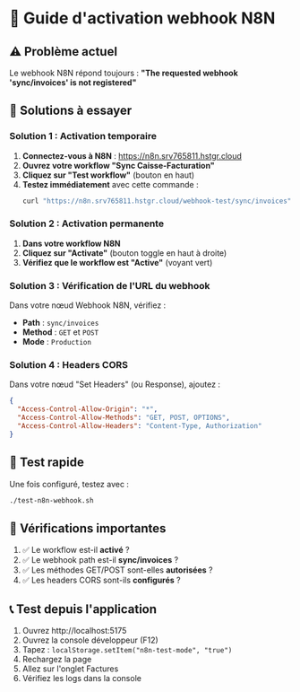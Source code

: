 # 🚀 Guide d'activation webhook N8N

## ⚠️ Problème actuel
Le webhook N8N répond toujours : **"The requested webhook 'sync/invoices' is not registered"**

## 🔧 Solutions à essayer

### **Solution 1 : Activation temporaire**
1. **Connectez-vous à N8N** : https://n8n.srv765811.hstgr.cloud
2. **Ouvrez votre workflow "Sync Caisse-Facturation"**
3. **Cliquez sur "Test workflow"** (bouton en haut)
4. **Testez immédiatement** avec cette commande :
   ```bash
   curl "https://n8n.srv765811.hstgr.cloud/webhook-test/sync/invoices"
   ```

### **Solution 2 : Activation permanente**
1. **Dans votre workflow N8N**
2. **Cliquez sur "Activate"** (bouton toggle en haut à droite)
3. **Vérifiez que le workflow est "Active"** (voyant vert)

### **Solution 3 : Vérification de l'URL du webhook**
Dans votre nœud Webhook N8N, vérifiez :
- **Path** : `sync/invoices`
- **Method** : `GET` et `POST`
- **Mode** : `Production`

### **Solution 4 : Headers CORS**
Dans votre nœud "Set Headers" (ou Response), ajoutez :
```json
{
  "Access-Control-Allow-Origin": "*",
  "Access-Control-Allow-Methods": "GET, POST, OPTIONS",
  "Access-Control-Allow-Headers": "Content-Type, Authorization"
}
```

## 🧪 Test rapide
Une fois configuré, testez avec :
```bash
./test-n8n-webhook.sh
```

## 🚨 Vérifications importantes
1. ✅ Le workflow est-il **activé** ?
2. ✅ Le webhook path est-il **sync/invoices** ?
3. ✅ Les méthodes GET/POST sont-elles **autorisées** ?
4. ✅ Les headers CORS sont-ils **configurés** ?

## 📞 Test depuis l'application
1. Ouvrez http://localhost:5175
2. Ouvrez la console développeur (F12)
3. Tapez : `localStorage.setItem("n8n-test-mode", "true")`
4. Rechargez la page
5. Allez sur l'onglet Factures
6. Vérifiez les logs dans la console
